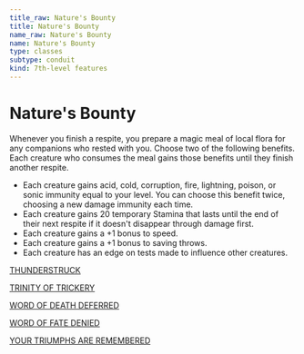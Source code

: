 ```yaml
---
title_raw: Nature's Bounty
title: Nature's Bounty
name_raw: Nature's Bounty
name: Nature's Bounty
type: classes
subtype: conduit
kind: 7th-level features
---
```


# Nature's Bounty

Whenever you finish a respite, you prepare a magic meal of local flora for any companions who rested with you. Choose two of the following benefits. Each creature who consumes the meal gains those benefits until they finish another respite.

- Each creature gains acid, cold, corruption, fire, lightning, poison, or sonic immunity equal to your level. You can choose this benefit twice, choosing a new damage immunity each time.
- Each creature gains 20 temporary Stamina that lasts until the end of their next respite if it doesn't disappear through damage first.
- Each creature gains a +1 bonus to speed.
- Each creature gains a +1 bonus to saving throws.
- Each creature has an edge on tests made to influence other creatures.

[THUNDERSTRUCK](./Thunderstruck.md)

[TRINITY OF TRICKERY](./Trinity%20Of%20Trickery/Trinity%20Of%20Trickery.md)

[WORD OF DEATH DEFERRED](./Word%20Of%20Death%20Deferred.md)

[WORD OF FATE DENIED](./Word%20Of%20Fate%20Denied.md)

[YOUR TRIUMPHS ARE REMEMBERED](./Your%20Triumphs%20Are%20Remembered.md)
